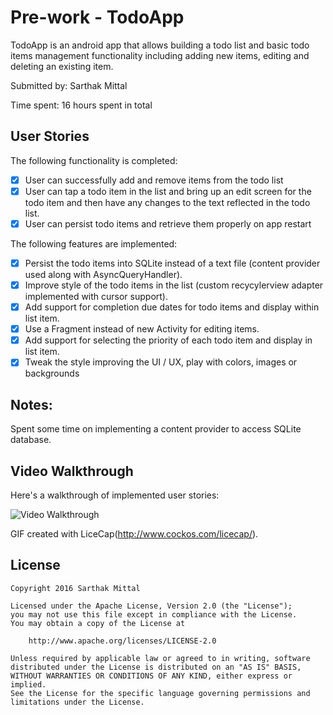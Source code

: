 # Pre-work - TodoApp

TodoApp is an android app that allows building a todo list and basic todo items management functionality including adding new items, editing and deleting an existing item.

Submitted by: Sarthak Mittal

Time spent: 16 hours spent in total

## User Stories

The following functionality is completed:

* [x] User can successfully add and remove items from the todo list
* [x] User can tap a todo item in the list and bring up an edit screen for the todo item and then have any changes to the text reflected in the todo list.
* [x] User can persist todo items and retrieve them properly on app restart

The following features are implemented:

* [x] Persist the todo items into SQLite instead of a text file (content provider used along with AsyncQueryHandler).
* [x] Improve style of the todo items in the list (custom recycylerview adapter implemented with cursor support).
* [x] Add support for completion due dates for todo items and display within list item.
* [x] Use a Fragment instead of new Activity for editing items.
* [x] Add support for selecting the priority of each todo item and display in list item.
* [x] Tweak the style improving the UI / UX, play with colors, images or backgrounds

## Notes:

Spent some time on implementing a content provider to access SQLite database.

## Video Walkthrough 

Here's a walkthrough of implemented user stories:

<img src='TodoApp/todoappvid.gif ' title='Video Walkthrough' width='' alt='Video Walkthrough' />

GIF created with LiceCap(http://www.cockos.com/licecap/).

## License

    Copyright 2016 Sarthak Mittal

    Licensed under the Apache License, Version 2.0 (the "License");
    you may not use this file except in compliance with the License.
    You may obtain a copy of the License at

        http://www.apache.org/licenses/LICENSE-2.0

    Unless required by applicable law or agreed to in writing, software
    distributed under the License is distributed on an "AS IS" BASIS,
    WITHOUT WARRANTIES OR CONDITIONS OF ANY KIND, either express or implied.
    See the License for the specific language governing permissions and
    limitations under the License.
